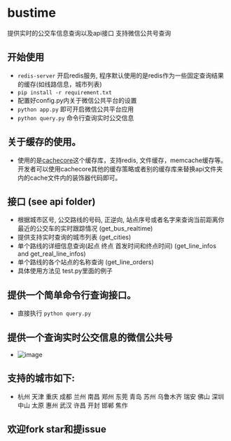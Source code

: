 # bustime
提供实时的公交车信息查询以及api接口 支持微信公共号查询

## 开始使用
- `redis-server` 开启redis服务, 程序默认使用的是redis作为一些固定查询结果的缓存(如线路信息，城市列表)
- `pip install -r requirement.txt`
- 配置好config.py内关于微信公共平台的设置
- `python app.py` 即可开启微信公共平台应用
- `python query.py` 命令行查询实时公交信息

## 关于缓存的使用。
- 使用的是[cachecore](https://github.com/core/cachecore)这个缓存库，支持redis, 文件缓存，memcache缓存等。开发者可以使用cachecore其他的缓存策略或者别的缓存库来替换api文件夹内的cache文件内的装饰器代码即可。

## 接口 (see api folder)
- 根据城市区号, 公交路线的号码, 正逆向, 站点序号或者名字来查询当前距离你最近的公交车的实时跟踪情况 (get_bus_realtime)
- 提供支持实时查询的城市列表 (get_cities)
- 单个路线的详细信息查询(起点 终点 首发时间和终点时间) (get_line_infos and get_real_line_infos)
- 单个路线的各个站点的名称查询 (get_line_orders)
- 具体使用方法见 test.py里面的例子

## 提供一个简单命令行查询接口。
- 直接执行 `python query.py`

## 提供一个查询实时公交信息的微信公共号
- ![image](https://raw.githubusercontent.com/no13bus/bustime/master/weixin.jpg)

## 支持的城市如下:
- 杭州 天津 重庆 成都 兰州 南昌 郑州 东莞 青岛 苏州 乌鲁木齐 瑞安 佛山 深圳 中山 太原 惠州 武汉 许昌 开封 邯郸 焦作
## 欢迎fork star和提issue
